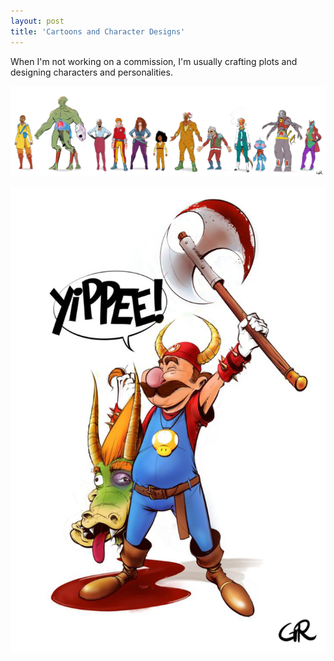 ```yaml
---
layout: post
title: 'Cartoons and Character Designs'
---
```

When I'm not working on a commission, I'm usually crafting plots and designing characters and personalities.

![Mare's Nest](..\assets\img\projects\proj-1\Mare.jpg)

![Mario's Souls](..\assets\img\projects\proj-1\Mario.jpg)


